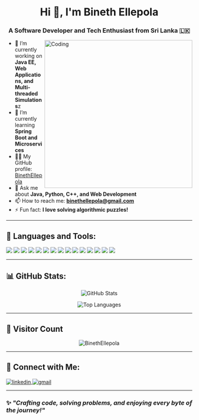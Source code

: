 <h1 align="center">Hi 👋, I'm Bineth Ellepola</h1>
<h3 align="center">A Software Developer and Tech Enthusiast from Sri Lanka 🇱🇰</h3>

<img align="right" alt="Coding" width="400" src="https://cdn.dribbble.com/users/1162077/screenshots/3848914/programmer.gif">

- 🔭 I’m currently working on **Java EE, Web Applications, and Multi-threaded Simulations**z
- 🌱 I’m currently learning **Spring Boot and Microservices**
- 👨‍💻 My GitHub profile: [BinethEllepola](https://github.com/BinethEllepola)
- 💬 Ask me about **Java, Python, C++, and Web Development**
- 📫 How to reach me: **binethellepola@gmail.com**
- ⚡ Fun fact: **I love solving algorithmic puzzles!**

---

## 🚀 Languages and Tools:

<p align="left">
    <img src="https://img.shields.io/badge/Java-ED8B00?style=for-the-badge&logo=java&logoColor=white"/>
    <img src="https://img.shields.io/badge/Python-3776AB?style=for-the-badge&logo=python&logoColor=white"/>
    <img src="https://img.shields.io/badge/C++-00599C?style=for-the-badge&logo=cplusplus&logoColor=white"/>
    <img src="https://img.shields.io/badge/C-00599C?style=for-the-badge&logo=c&logoColor=white"/>
    <img src="https://img.shields.io/badge/JavaScript-F7DF1E?style=for-the-badge&logo=javascript&logoColor=black"/>
    <img src="https://img.shields.io/badge/TypeScript-3178C6?style=for-the-badge&logo=typescript&logoColor=white"/>
    <img src="https://img.shields.io/badge/HTML5-E34F26?style=for-the-badge&logo=html5&logoColor=white"/>
    <img src="https://img.shields.io/badge/CSS3-1572B6?style=for-the-badge&logo=css3&logoColor=white"/>
    <img src="https://img.shields.io/badge/PHP-777BB4?style=for-the-badge&logo=php&logoColor=white"/>
    <img src="https://img.shields.io/badge/MySQL-4479A1?style=for-the-badge&logo=mysql&logoColor=white"/>
    <img src="https://img.shields.io/badge/SQLite-003B57?style=for-the-badge&logo=sqlite&logoColor=white"/>
    <img src="https://img.shields.io/badge/Node.js-339933?style=for-the-badge&logo=nodedotjs&logoColor=white"/>
    <img src="https://img.shields.io/badge/Kotlin-0095D5?style=for-the-badge&logo=kotlin&logoColor=white"/>
    <img src="https://img.shields.io/badge/Go-00ADD8?style=for-the-badge&logo=go&logoColor=white"/>
    <img src="https://img.shields.io/badge/R-276DC3?style=for-the-badge&logo=r&logoColor=white"/>
</p>

---

## 📊 GitHub Stats:

<p align="center">
  <img src="https://github-readme-stats.vercel.app/api?username=BinethEllepola&show_icons=true&theme=radical" alt="GitHub Stats"/>
</p>

<p align="center">
  <img src="https://github-readme-stats.vercel.app/api/top-langs/?username=BinethEllepola&layout=compact&theme=tokyonight" alt="Top Languages"/>
</p>

---

## 🌟 Visitor Count

<p align="center">
  <img src="https://komarev.com/ghpvc/?username=BinethEllepola&label=Profile%20views&color=0e75b6&style=flat" alt="BinethEllepola" />
</p>

---

## 🤝 Connect with Me:

<p align="left">
  <a href="https://linkedin.com/in/your-linkedin-profile" target="blank">
    <img align="center" src="https://img.shields.io/badge/LinkedIn-blue?style=for-the-badge&logo=linkedin&logoColor=white" alt="linkedin" />
  </a>
  <a href="mailto:binethellepola@gmail.com">
    <img align="center" src="https://img.shields.io/badge/Gmail-D14836?style=for-the-badge&logo=gmail&logoColor=white" alt="gmail" />
  </a>
</p>

---

### ✨ _"Crafting code, solving problems, and enjoying every byte of the journey!"_

